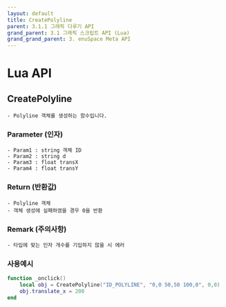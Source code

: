 ```yaml
---
layout: default
title: CreatePolyline
parent: 3.1.1 그래픽 다루기 API
grand_parent: 3.1 그래픽 스크립트 API (Lua)
grand_grand_parent: 3. enuSpace Meta API
---
```


# Lua API 

## CreatePolyline

    - Polyline 객체를 생성하는 함수입니다.

### Parameter (인자)

    - Param1 : string 객체 ID
    - Param2 : string d
    - Param3 : float transX
    - Param4 : float transY

### Return (반환값)

	- Polyline 객체
    - 객체 생성에 실패하였을 경우 0을 반환

### Remark (주의사항)

    - 타입에 맞는 인자 개수를 기입하지 않을 시 에러

### 사용예시
```lua
function _onclick()
    local obj = CreatePolyline("ID_POLYLINE", "0,0 50,50 100,0", 0,0)
    obj.translate_x = 200
end
```
##